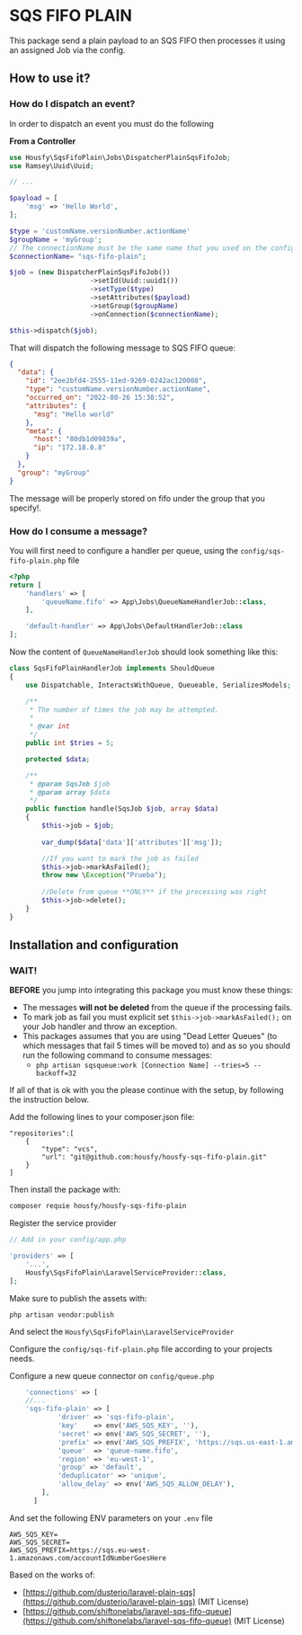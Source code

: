 # SQS FIFO PLAIN

This package send a plain payload to an SQS FIFO then processes it using an assigned Job via the config.

## How to use it?

### How do I dispatch an event?

In order to dispatch an event you must do the following

**From a Controller**
```php
use Housfy\SqsFifoPlain\Jobs\DispatcherPlainSqsFifoJob;
use Ramsey\Uuid\Uuid;

// ...

$payload = [
    'msg' => 'Hello World',
];

$type = 'customName.versionNumber.actionName'
$groupName = 'myGroup';
// The connectionName must be the same name that you used on the config/queue.php file
$connectionName= "sqs-fifo-plain";

$job = (new DispatcherPlainSqsFifoJob())
                    ->setId(Uuid::uuid1())
                    ->setType($type)
                    ->setAttributes($payload)
                    ->setGroup($groupName)
                    ->onConnection($connectionName);

$this->dispatch($job);
```

That will dispatch the following message to SQS FIFO queue:

```json
{
  "data": {
    "id": "2ee2bfd4-2555-11ed-9269-0242ac120008",
    "type": "customName.versionNumber.actionName",
    "occurred_on": "2022-08-26 15:38:52",
    "attributes": {
      "msg": "Hello world"
    },
    "meta": {
      "host": "80db1d09839a",
      "ip": "172.18.0.8"
    }
  },
  "group": "myGroup"
}
```

The message will be properly stored on fifo under the group that you specify!.

### How do I consume a message?

You will first need to configure a handler per queue, using the `config/sqs-fifo-plain.php` file

```php
<?php 
return [
    'handlers' => [
        'queueName.fifo' => App\Jobs\QueueNameHandlerJob::class,
    ],

    'default-handler' => App\Jobs\DefaultHandlerJob::class
];
```

Now the content of `QueueNameHandlerJob` should look something like this:

```php
class SqsFifoPlainHandlerJob implements ShouldQueue
{
    use Dispatchable, InteractsWithQueue, Queueable, SerializesModels;

    /**
     * The number of times the job may be attempted.
     *
     * @var int
     */
    public int $tries = 5;

    protected $data;

    /**
     * @param SqsJob $job
     * @param array $data
     */
    public function handle(SqsJob $job, array $data)
    {
        $this->job = $job;
        
        var_dump($data['data']['attributes']['msg']);

        //If you want to mark the job as failed
        $this->job->markAsFailed();
        throw new \Exception("Prueba");
        
        //Delete from queue **ONLY** if the processing was right
        $this->job->delete();
    }
}
```

## Installation and configuration

### WAIT!

**BEFORE** you jump into integrating this package you must know these things:
- The messages **will not be deleted** from the queue if the processing fails.
- To mark job as fail you must explicit set `$this->job->markAsFailed();` on your Job handler and throw an exception.
- This packages assumes that you are using "Dead Letter Queues" (to which messages that fail 5 times will be moved to)
and as so you should run the following command 
to consume messages:
  - `php artisan sqsqueue:work [Connection Name] --tries=5 --backoff=32`

If all of that is ok with you the please continue with the setup, by following the instruction below.

Add the following lines to your composer.json file:

```
"repositories":[
    {
        "type": "vcs",
        "url": "git@github.com:housfy/housfy-sqs-fifo-plain.git"
    }
]
```

Then install the package with:

```bash
composer requie housfy/housfy-sqs-fifo-plain
```

Register the service provider

```php
// Add in your config/app.php

'providers' => [
    '...',
    Housfy\SqsFifoPlain\LaravelServiceProvider::class,
];
```

Make sure to publish the assets with:

```
php artisan vendor:publish
```

And select the `Housfy\SqsFifoPlain\LaravelServiceProvider`

Configure the `config/sqs-fif-plain.php` file according to your projects needs.

Configure a new queue connector on `config/queue.php`

```php
    'connections' => [
    //...
    'sqs-fifo-plain' => [
            'driver' => 'sqs-fifo-plain',
            'key'    => env('AWS_SQS_KEY', ''),
            'secret' => env('AWS_SQS_SECRET', ''),
            'prefix' => env('AWS_SQS_PREFIX', 'https://sqs.us-east-1.amazonaws.com/your-account-id'),
            'queue'  => 'queue-name.fifo',
            'region' => 'eu-west-1',
            'group' => 'default',
            'deduplicator' => 'unique',
            'allow_delay' => env('AWS_SQS_ALLOW_DELAY'),
        ],
      ]
```

And set the following ENV parameters on your `.env` file

```
AWS_SQS_KEY=
AWS_SQS_SECRET=
AWS_SQS_PREFIX=https://sqs.eu-west-1.amazonaws.com/accountIdNumberGoesHere
```

Based on the works of:
- [https://github.com/dusterio/laravel-plain-sqs](https://github.com/dusterio/laravel-plain-sqs) (MIT License)
- [https://github.com/shiftonelabs/laravel-sqs-fifo-queue](https://github.com/shiftonelabs/laravel-sqs-fifo-queue) (MIT License)